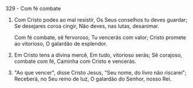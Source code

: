 329 - Com fé combate

1. Com Cristo podes ao mal resistir,
   Os Seus conselhos tu deves guardar;
   Se desejares coroa cingir,
   Não deves, nas lutas, desanimar.

   Com fé combate, sê fervoroso,
   Tu vencerás com valor;
   Cristo promete ao vitorioso,
   O galardão de esplendor.

2. Em Cristo tens a divina mercê,
   Em tudo, vitorioso serás;
   Sê corajoso, combate com fé,
   Caminha com Cristo e vencerás.

3. "Ao que vencer", disse Cristo Jesus,
   "Seu nome, do livro não riscarei";
   Receberá, no Seu reino de luz,
   O galardão do Senhor, nosso Rei.
